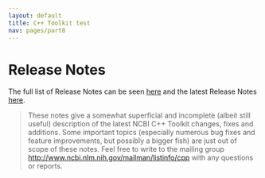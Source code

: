 ```yaml
---
layout: default
title: C++ Toolkit test
nav: pages/part8
---
```



Release Notes
=============

The full list of Release Notes can be seen [here](http://www.ncbi.nlm.nih.gov/IEB/ToolBox/CPP_DOC/public_releases/RN_index.html) and the latest Release Notes [here](http://www.ncbi.nlm.nih.gov/IEB/ToolBox/CPP_DOC/public_releases/release_notes.html).

> These notes give a somewhat superficial and incomplete (albeit still useful) description of the latest NCBI C++ Toolkit changes, fixes and additions. Some important topics (especially numerous bug fixes and feature improvements, but possibly a bigger fish) are just out of scope of these notes. Feel free to write to the mailing group <http://www.ncbi.nlm.nih.gov/mailman/listinfo/cpp> with any questions or reports.


